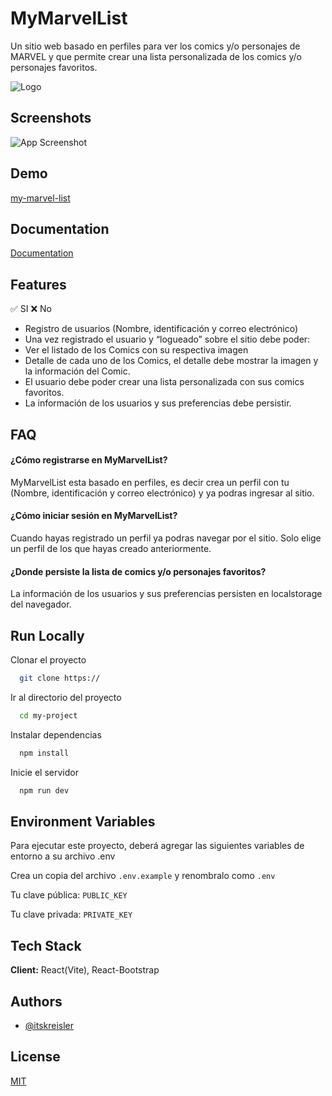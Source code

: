 
# MyMarvelList
Un sitio web basado en perfiles para ver los comics y/o personajes de MARVEL y que permite crear una lista personalizada de los comics y/o personajes favoritos.


![Logo](https://dev-to-uploads.s3.amazonaws.com/uploads/articles/th5xamgrr6se0x5ro4g6.png)


## Screenshots

![App Screenshot](https://via.placeholder.com/468x300?text=App+Screenshot+Here)


## Demo

[my-marvel-list](https://itskreisler.github.io/my-marvel-list)


## Documentation

[Documentation](https://linktodocumentation)


## Features
✅ SI ❌ No
- Registro de usuarios (Nombre, identificación y correo electrónico) 
- Una vez registrado el usuario y “logueado” sobre el sitio debe poder:
- Ver el listado de los Comics con su respectiva imagen
- Detalle de cada uno de los Comics, el detalle debe mostrar la imagen y la información del Comic.
- El usuario debe poder crear una lista personalizada con sus comics favoritos.
- La información de los usuarios y sus preferencias debe persistir. 


## FAQ

#### ¿Cómo registrarse en MyMarvelList?

MyMarvelList esta basado en perfiles, es decir crea un perfil con tu (Nombre, identificación y correo electrónico) y ya podras ingresar al sitio.

#### ¿Cómo iniciar sesión en MyMarvelList?

Cuando hayas registrado un perfil ya podras navegar por el sitio. Solo elige un perfil de los que hayas creado anteriormente.

#### ¿Donde persiste la lista de comics y/o personajes favoritos?

La información de los usuarios y sus preferencias persisten en localstorage del navegador.


## Run Locally

Clonar el proyecto

```bash
  git clone https://
```

Ir al directorio del proyecto

```bash
  cd my-project
```

Instalar dependencias

```bash
  npm install
```

Inicie el servidor

```bash
  npm run dev
```


## Environment Variables

Para ejecutar este proyecto, deberá agregar las siguientes variables de entorno a su archivo .env

Crea un copia del archivo `.env.example` y renombralo como `.env`

Tu clave pública:
`PUBLIC_KEY`

Tu clave privada:
`PRIVATE_KEY`


## Tech Stack

**Client:** React(Vite), React-Bootstrap


## Authors

- [@itskreisler](https://www.github.com/itskreisler)


## License

[MIT](https://choosealicense.com/licenses/mit/)

